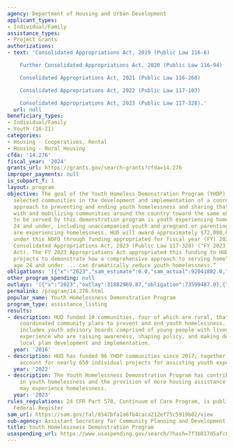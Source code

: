 ```yaml
---
agency: Department of Housing and Urban Development
applicant_types:
- Individual/Family
assistance_types:
- Project Grants
authorizations:
- text: 'Consolidated Appropriations Act, 2019 (Public Law 116-6)

    Further Consolidated Appropriations Act, 2020 (Public Law 116-94)

    Consolidated Appropriations Act, 2021 (Public Law 116-260)

    Consolidated Appropriations Act, 2022 (Public Law 117-103)

    Consolidated Appropriations Act, 2023 (Public Law 117-328).'
  url: null
beneficiary_types:
- Individual/Family
- Youth (16-21)
categories:
- Housing - Cooperatives, Rental
- Housing - Rural Housing
cfda: '14.276'
fiscal_year: '2024'
grants_url: https://grants.gov/search-grants?cfda=14.276
improper_payments: null
is_subpart_f: 1
layout: program
objective: The goal of the Youth Homeless Demonstration Program (YHDP) is to support
  selected communities in the development and implementation of a coordinated community
  approach to preventing and ending youth homelessness and sharing that experience
  with and mobilizing communities around the country toward the same end. The population
  to be served by this demonstration program is youth experiencing homelessness, age
  24 and under, including unaccompanied youth and pregnant or parenting youth who
  are experiencing homelessness. HUD will award approximately $72,000,000 in YHDP
  under this NOFO through funding appropriated for fiscal year (FY) 2023 through the
  Consolidated Appropriations Act, 2023 (Public Law 117-328) ("FY 2023 Appropriations
  Act). The FY 2023 Appropriations Act appropriated this funding to HUD "to implement
  projects to demonstrate how a comprehensive approach to serving homeless youth,
  age 24 and under ... can dramatically reduce youth homelessness.”
obligations: '[{"x":"2023","sam_estimate":0.0,"sam_actual":92041882.0,"usa_spending_actual":67424987.95},{"x":"2024","sam_estimate":0.0,"sam_actual":123881123.0,"usa_spending_actual":111294174.62},{"x":"2025","sam_estimate":0.0,"sam_actual":72000000.0,"usa_spending_actual":-5318513.92}]'
other_program_spending: null
outlays: '[{"x":"2023","outlay":31882969.87,"obligation":73599487.0},{"x":"2024","outlay":10655356.21,"obligation":115113980.0},{"x":"2025","outlay":695396.43,"obligation":5701518.0}]'
permalink: /program/14.276.html
popular_name: Youth Homelessness Demonstration Program
program_type: assistance_listing
results:
- description: HUD funded 10 communities, four of which are rural, that developed
    coordinated community plans to prevent and end youth homelessness.  The strategy
    includes youth advisory boards comprised of young people with lived homelessness
    experience who are raising awareness, shaping policy, and making decisions on
    local plan development and implementation.
  year: '2016'
- description: HUD has funded 96 YHDP communities since 2017; together, these communities
    account for nearly 650 individual projects for assisting youth experiencing homelessness.
  year: '2022'
- description: The Youth Homelessness Demonstration Program has contributed to a reduction
    in youth homelessness and the provision of more housing assistance for youth that
    may experience homelessness.
  year: '2023'
rules_regulations: 24 CFR Part 578, Continuum of Care Program, is published in the
  Federal Register
sam_url: https://sam.gov/fal/8547bfa1a6fb4caca212ef75c5919b02/view
sub-agency: Assistant Secretary for Community Planning and Development
title: Youth Homelessness Demonstration Program
usaspending_url: https://www.usaspending.gov/search/?hash=7f3b817d5afc09e5af6b25825d7ad422
---
```

